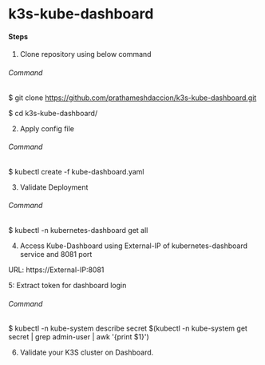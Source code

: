 # k3s-kube-dashboard

#### Steps

1. Clone repository using below command

###### Command

$ git clone https://github.com/prathameshdaccion/k3s-kube-dashboard.git

$ cd k3s-kube-dashboard/

2. Apply config file

###### Command

$ kubectl create -f kube-dashboard.yaml

3. Validate Deployment

###### Command

$ kubectl -n kubernetes-dashboard get all

4. Access Kube-Dashboard using External-IP of kubernetes-dashboard service and 8081 port

URL: https://External-IP:8081

5: Extract token for dashboard login

###### Command

$ kubectl -n kube-system describe secret $(kubectl -n kube-system get secret | grep admin-user | awk '{print $1}')

6. Validate your K3S cluster on Dashboard.

